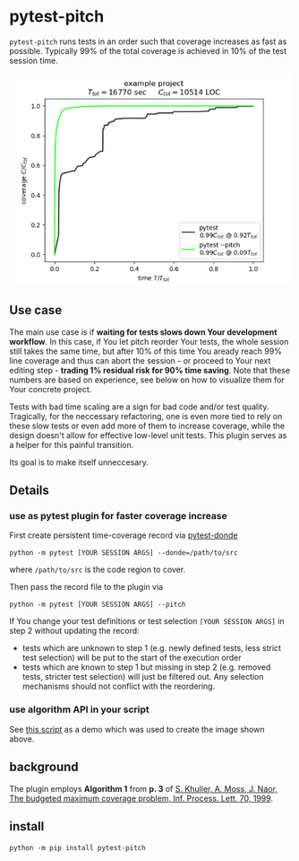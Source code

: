 # pytest-pitch

`pytest-pitch` runs tests in an order such that coverage increases as fast as possible. Typically 99% of the total coverage is achieved in 10% of the test session time.

![example](https://github.com/mikamove/pytest-pitch/blob/main/example.png)

## Use case

The main use case is if **waiting for tests slows down Your development workflow**. In this case, if You let pitch reorder Your tests,
the whole session still takes the same time, but after 10% of this time You aready reach 99% line coverage
and thus can abort the session - or proceed to Your next editing step - **trading 1% residual risk for 90% time saving**.
Note that these numbers are based on experience, see below on how to visualize them for Your concrete project.

Tests with bad time scaling are a sign for bad code and/or test quality.
Tragically, for the neccessary refactoring, one is even more tied to rely on these slow tests or even add more of them to increase coverage,
while the design doesn't allow for effective low-level unit tests.
This plugin serves as a helper for this painful transition.

Its goal is to make itself unneccesary.

## Details

### use as pytest plugin for faster coverage increase

First create persistent time-coverage record via [pytest-donde](https://github.com/mikamove/pytest-donde)
```shell
python -m pytest [YOUR SESSION ARGS] --donde=/path/to/src
```
where `/path/to/src` is the code region to cover.

Then pass the record file to the plugin via
```shell
python -m pytest [YOUR SESSION ARGS] --pitch
```

If You change your test definitions or test selection `[YOUR SESSION ARGS]`
in step 2 without updating the record:
- tests which are unknown to step 1 (e.g. newly defined tests, less strict test selection)
  will be put to the start of the execution order
- tests which are known to step 1 but missing in step 2 (e.g. removed tests, stricter test selection) will just be filtered out. Any selection mechanisms should not conflict with the reordering.

### use algorithm API in your script

See [this script](https://github.com/mikamove/pytest-pitch/blob/main/scripts/benchmark_vs_project.py) as a demo which was used to create the image shown above.

## background

The plugin employs **Algorithm 1** from **p. 3** of
[S. Khuller, A. Moss, J. Naor, The budgeted maximum coverage problem, Inf. Process. Lett. 70, 1999](https://doi.org/10.1016/S0020-0190(99)00031-9).

## install

```shell
python -m pip install pytest-pitch
```
